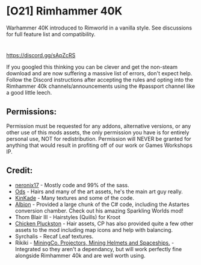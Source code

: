# [O21] Rimhammer 40K
Warhammer 40K introduced to Rimworld in a vanilla style. See discussions for full feature list and compatibility.
#

https://discord.gg/sApZcRS

If you googled this thinking you can be clever and get the non-steam download and are now suffering a massive list of errors, don't expect help. Follow the Discord instructions after accepting the rules and opting into the Rimhammer 40k channels/announcements using the #passport channel like a good little leech.

## Permissions:
Permission must be requested for any addons, alternative versions, or any other use of this mods assets, the only permission you have is for entirely personal use, NOT for redistribution. Permission will NEVER be granted for anything that would result in profiting off of our work or Games Workshops IP.

## Credit:
* [neronix17](https://steamcommunity.com/id/durge13/myworkshopfiles/?appid=294100) - Mostly code and 99% of the sass.
* [Ods](https://steamcommunity.com/profiles/76561198087553011/myworkshopfiles/?appid=294100) - Hairs and many of the art assets, he's the main art guy really.
* [KinKade](https://steamcommunity.com/id/krnoel85/myworkshopfiles/?appid=294100) - Many textures and some of the code.
* [Albion](https://steamcommunity.com/profiles/76561197973673941/myworkshopfiles/?appid=294100) - Provided a large chunk of the C# code, including the Astartes conversion chamber. Check out his amazing Sparkling Worlds mod!
* Thom Blair III - Hairstyles (Quills) for Kroot
* [Chicken Pluckston](https://steamcommunity.com/id/chickenfcker/myworkshopfiles/?appid=294100) - Hair assets, CP has also provided quite a few other assets to the mod including map icons and help with balancing.
* Syrchalis - Recaf Leaf textures.
* Rikiki - [MiningCo. Projectors, Mining Helmets and Spaceships.](https://ludeon.com/forums/index.php?topic=14711.0) - Integrated so they aren't a dependancy, but will work perfectly fine alongside Rimhammer 40k and are well worth using.
